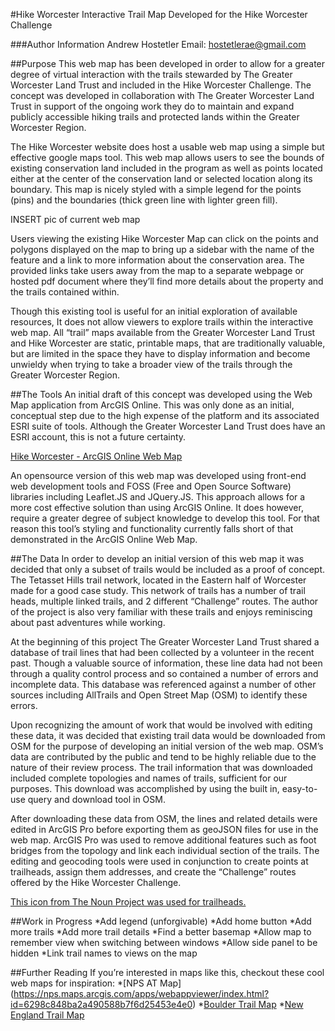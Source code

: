 #Hike Worcester Interactive Trail Map
Developed for the Hike Worcester Challenge

###Author Information
Andrew Hostetler
Email: hostetlerae@gmail.com

##Purpose
This web map has been developed in order to allow for a greater degree of virtual interaction with the trails stewarded by The Greater Worcester Land Trust and included in the Hike Worcester Challenge. The concept was developed in collaboration with The Greater Worcester Land Trust in support of the ongoing work they do to maintain and expand publicly accessible hiking trails and protected lands within the Greater Worcester Region. 

The Hike Worcester website does host a usable web map using a simple but effective google maps tool. This web map allows users to see the bounds of existing conservation land included in the program as well as points located either at the center of the conservation land or  selected location along its boundary. This map is nicely styled with a simple legend for the points (pins) and the boundaries (thick green line with lighter green fill). 

INSERT pic of current web map

Users viewing the existing Hike Worcester Map can click on the points and polygons displayed on the map to bring up a sidebar with the name of the feature and a link to more information about the conservation area. The provided links take users away from the map to a separate webpage or hosted pdf document where they’ll find more details about the property and the trails contained within.

Though this existing tool is useful for an initial exploration of available resources, It does not allow viewers to explore trails within the interactive web map. All “trail” maps available from the Greater Worcester Land Trust and Hike Worcester are static, printable maps, that are traditionally valuable, but are limited in the space they have to display information and become unwieldy when trying to take a broader view of the trails through the Greater Worcester Region. 

##The Tools
An initial draft of this concept was developed using the Web Map application from ArcGIS Online. This was only done as an initial, conceptual step due to the high expense of the platform and its associated ESRI suite of tools. Although the Greater Worcester Land Trust does have an ESRI account, this is not a future certainty. 

[Hike Worcester - ArcGIS Online Web Map](https://clarku.maps.arcgis.com/apps/webappviewer/index.html?id=860fdb447ec34e9a8a18fb74bf2e6c53)

An opensource version of this web map was developed using front-end web development tools and FOSS (Free and Open Source Software) libraries including Leaflet.JS and JQuery.JS. This approach allows for a more cost effective solution than using ArcGIS Online. It does however, require a greater degree of subject knowledge to develop this tool. For that reason this tool’s styling and functionality currently falls short of that demonstrated in the ArcGIS Online Web Map.

##The Data
In order to develop an initial version of this web map it was decided that only a subset of trails would be included as a proof of concept. The Tetasset Hills trail network, located in the Eastern half of Worcester made for a good case study. This network of trails has a number of trail heads, multiple linked trails, and 2 different “Challenge” routes. The author of the project is also very familiar with these trails and enjoys reminiscing about past adventures while working.

At the beginning of this project The Greater Worcester Land Trust shared a database of trail lines that had been collected by a volunteer in the recent past. Though a valuable source of information, these line data had not been through a quality control process and so contained a number of errors and incomplete data. This database was referenced against a number of other sources including AllTrails and Open Street Map (OSM) to identify these errors. 

Upon recognizing the amount of work that would be involved with editing these data, it was decided that existing trail data would be downloaded from OSM for the purpose of developing an initial version of the web map. OSM’s data are contributed by the public and tend to be highly reliable due to the nature of their review process. The trail information that was downloaded included complete topologies and names of trails, sufficient for our purposes. This download was accomplished by using the built in, easy-to-use query and download tool in OSM.

After downloading these data from OSM, the lines and related details were edited in ArcGIS Pro before exporting them as geoJSON files for use in the web map. ArcGIS Pro was used to remove additional features such as foot bridges from the topology and link each individual section of the trails. The editing and geocoding tools were used in conjunction to create points at trailheads, assign them addresses, and create the “Challenge” routes offered by the Hike Worcester Challenge.

[This icon from The Noun Project was used for trailheads.](https://static.thenounproject.com/png/3342420-200.png)

##Work in Progress
*Add legend (unforgivable)
*Add home button 
*Add more trails
*Add more trail details
*Find a better basemap
*Allow map to remember view when switching between windows
*Allow side panel to be hidden
*Link trail names to views on the map

##Further Reading
If you’re interested in maps like this, checkout these cool web maps for inspiration:
*[NPS AT Map] (https://nps.maps.arcgis.com/apps/webappviewer/index.html?id=6298c848ba2a490588b7f6d25453e4e0)
*[Boulder Trail Map](https://maps.bouldercolorado.gov/osmp-trails/)
*[New England Trail Map](https://newenglandtrail.org/interactive-map/)


